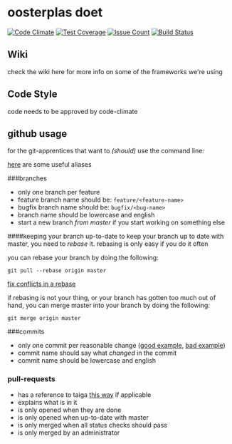 # oosterplas doet
[![Code Climate](https://codeclimate.com/repos/589dafbd73fd307939000474/badges/79352d992c3cc046ac4b/gpa.svg)](https://codeclimate.com/repos/589dafbd73fd307939000474/feed)
[![Test Coverage](https://codeclimate.com/repos/589dafbd73fd307939000474/badges/79352d992c3cc046ac4b/coverage.svg)](https://codeclimate.com/repos/589dafbd73fd307939000474/coverage)
[![Issue Count](https://codeclimate.com/repos/589dafbd73fd307939000474/badges/79352d992c3cc046ac4b/issue_count.svg)](https://codeclimate.com/repos/589dafbd73fd307939000474/feed)
[![Build Status](https://travis-ci.com/InteNs/oosterplas-doet-k.svg?token=sGMSyACVozf1C3y7y3tv&branch=master)](https://travis-ci.com/InteNs/oosterplas-doet-k)

## Wiki

check the wiki here for more info on some of the frameworks we're using

## Code Style

code needs to be approved by code-climate

## github usage

for the git-apprentices that want to _(should)_ use the command line:

 
 [here](https://raw.githubusercontent.com/Fabriquartz/laptop-install/master/dotfiles/gitconfig)
are some useful aliases

###branches

- only one branch per feature
- feature branch name should be: `feature/<feature-name>`
- bugfix branch name should be: `bugfix/<bug-name>`
- branch name should be lowercase and english
- start a new branch _from master_ if you start working on something else

####keeping your branch up-to-date
to keep your branch up to date with master, you need to _rebase_ it.
rebasing is only easy if you do it often

you can rebase your branch by doing the following:
```
git pull --rebase origin master
```

[fix conflicts in a rebase](https://help.github.com/articles/resolving-merge-conflicts-after-a-git-rebase/)

if rebasing is not your thing, or your branch has gotten too much out of hand,
you can merge master into your branch by doing the following:
```
git merge origin master
```

###commits

- only one commit per reasonable change ([good example](http://imgur.com/Wb4gOb5), [bad example](http://imgur.com/dFgX9Wu))
- commit name should say what _changed_ in the commit
- commit name should be lowercase and english

### pull-requests
- has a reference to taiga [this way](https://tree.taiga.io/support/integrations/changing-elements-status-via-commit-message/) if applicable
- explains what is in it
- is only opened when they are done
- is only opened when up-to-date with master
- is only merged when all status checks should pass
- is only merged by an administrator
